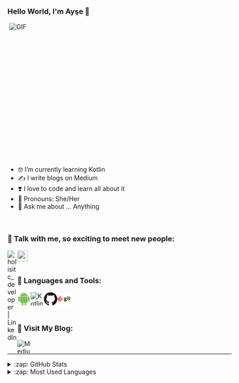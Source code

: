 ### Hello World, I'm Ayşe 👋
 <img align="right" alt="GIF" src="https://github.com/arsentieva/arsentieva/blob/main/code.gif?raw=true" width="500" height="320" />
 
- :nerd_face: I’m currently learning Kotlin
- ✍  I write blogs on Medium
- :heavy_heart_exclamation: I love to code and learn all about it
- :rofl:  Pronouns: She/Her
- 💬 Ask me about ... Anything

<br />

### :hugs: Talk with me, so exciting to meet new people:

[<img align="left" alt="holisitc_developer | LinkedIn" width="22px" src="https://cdn.jsdelivr.net/npm/simple-icons@v3/icons/linkedin.svg" />][linkedin] 
[<img align="left" height="24" width="24" src="https://cdn.jsdelivr.net/npm/simple-icons@v4/icons/gmail.svg" />][gmail]

<br />

[linkedin]: https://www.linkedin.com/in/ayşeşenses/
[gmail]: mailto:sensesaysee@gmail.com

<br />

### :monocle_face: Languages and Tools:

[<img align="left" alt="Android"  width="30" height="30" src="https://raw.githubusercontent.com/github/explore/80688e429a7d4ef2fca1e82350fe8e3517d3494d/topics/android/android.png" />][android]
[<img align="left" alt="Kotlin" width="30" height="30" src="https://www.vectorlogo.zone/logos/kotlinlang/kotlinlang-icon.svg" />][kotlin]
[<img align="left" alt="GitHub" width="30" height="30" src="https://raw.githubusercontent.com/github/explore/78df643247d429f6cc873026c0622819ad797942/topics/github/github.png"/>][git]
[<img align="left" alt="Git" width="30" height="30" src="https://raw.githubusercontent.com/github/explore/80688e429a7d4ef2fca1e82350fe8e3517d3494d/topics/git/git.png" />][git]
<br />

[android]: https://www.android.com/
[kotlin]: https://kotlinlang.org
[git]: https://git-scm.com/

<br />

### :running: Visit My Blog:

[<img align="left" alt="Medium" width="30" height="30" src="https://cdn1.iconfinder.com/data/icons/social-media-circle-7/512/Circled_Medium_svg5-512.png"  />][medium]

[medium]: https://medium.com/@sensesaysee

<br />

---
<details>
  <summary>:zap: GitHub Stats</summary>
  <img align="left" alt="Ayse's GitHub Stats" src="https://github-readme-stats.vercel.app/api?username=aysesenses&show_icons=true&hide_border=true" />
</details>
<details>
  <summary>:zap: Most Used Languages</summary>
<img align="left" alt="Ayse's GitHub Top Languages" src="https://github-readme-stats.vercel.app/api/top-langs/?username=aysesenses" />
</details>
